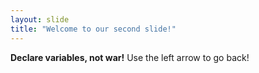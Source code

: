 ```yaml
---
layout: slide
title: "Welcome to our second slide!"
---
```

**Declare variables, not war!**
Use the left arrow to go back!

